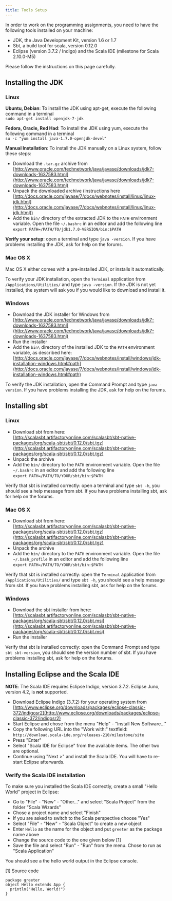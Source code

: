 ```yaml
---
title: Tools Setup
---
```


In order to work on the programming assignments, you need to have the following tools installed on your machine:

 - JDK, the Java Development Kit, version 1.6 or 1.7
 - Sbt, a build tool for scala, version 0.12.0
 - Eclipse (version 3.7.2 / Indigo) and the Scala IDE (milestone for Scala 2.10.0-M5)

Please follow the instructions on this page carefully.

## Installing the JDK

### Linux
**Ubuntu, Debian**: To install the JDK using apt-get, execute the following command in a terminal  
`sudo apt-get install openjdk-7-jdk`

**Fedora, Oracle, Red Had**: To install the JDK using yum, execute the following command in a terminal  
`su -c "yum install java-1.7.0-openjdk-devel"`

**Manual Installation**: To install the JDK manually on a Linux system, follow these steps:

 - Download the `.tar.gz` archive from [http://www.oracle.com/technetwork/java/javase/downloads/jdk7-downloads-1637583.html](http://www.oracle.com/technetwork/java/javase/downloads/jdk7-downloads-1637583.html)
 - Unpack the downloaded archive (instructions here [http://docs.oracle.com/javase/7/docs/webnotes/install/linux/linux-jdk.html](http://docs.oracle.com/javase/7/docs/webnotes/install/linux/linux-jdk.html))
 - Add the `bin/` directory of the extracted JDK to the `PATH` environment variable. Open the file `~/.bashrc` in an editor and add the following line  
```export PATH=/PATH/TO/jdk1.7.0-VERSION/bin:$PATH```

**Verify your setup**: open a terminal and type `java -version`. If you have problems installing the JDK, ask for help on the forums.


### Mac OS X
Mac OS X either comes with a pre-installed JDK, or installs it automatically.

To verify your JDK installation, open the `Terminal` application from `/Applications/Utilities/` and type `java -version`. If the JDK is not yet installed, the system will ask you if you would like to download and install it.

### Windows

 - Download the JDK installer for Windows from [http://www.oracle.com/technetwork/java/javase/downloads/jdk7-downloads-1637583.html](http://www.oracle.com/technetwork/java/javase/downloads/jdk7-downloads-1637583.html)
 - Run the installer
 - Add the `bin\` directory of the installed JDK to the `PATH` environment variable, as described here: [http://docs.oracle.com/javase/7/docs/webnotes/install/windows/jdk-installation-windows.html#path](http://docs.oracle.com/javase/7/docs/webnotes/install/windows/jdk-installation-windows.html#path)

To verify the JDK installation, open the Command Prompt and type `java -version`. If you have problems installing the JDK, ask for help on the forums.


## Installing sbt

### Linux

 - Download sbt from here: [http://scalasbt.artifactoryonline.com/scalasbt/sbt-native-packages/org/scala-sbt/sbt/0.12.0/sbt.tgz](http://scalasbt.artifactoryonline.com/scalasbt/sbt-native-packages/org/scala-sbt/sbt/0.12.0/sbt.tgz)
 - Unpack the archive
 - Add the `bin/` directory to the `PATH` environment variable. Open the file `~/.bashrc` in an editor and add the following line  
```export PATH=/PATH/TO/YOUR/sbt/bin:$PATH```

Verify that sbt is installed correctly: open a terminal and type `sbt -h`, you should see a help message from sbt. If you have problems installing sbt, ask for help on the forums.

### Mac OS X

 - Download sbt from here: [http://scalasbt.artifactoryonline.com/scalasbt/sbt-native-packages/org/scala-sbt/sbt/0.12.0/sbt.tgz](http://scalasbt.artifactoryonline.com/scalasbt/sbt-native-packages/org/scala-sbt/sbt/0.12.0/sbt.tgz)
 - Unpack the archive
 - Add the `bin/` directory to the `PATH` environment variable. Open the file `~/.bash_profile` in an editor and add the following line  
```export PATH=/PATH/TO/YOUR/sbt/bin:$PATH```

Verify that sbt is installed correctly: open the `Terminal` application from `/Applications/Utilities/` and type `sbt -h`, you should see a help message from sbt. If you have problems installing sbt, ask for help on the forums.

### Windows

 - Download the sbt installer from here: [http://scalasbt.artifactoryonline.com/scalasbt/sbt-native-packages/org/scala-sbt/sbt/0.12.0/sbt.msi](http://scalasbt.artifactoryonline.com/scalasbt/sbt-native-packages/org/scala-sbt/sbt/0.12.0/sbt.msi)
 - Run the installer

Verify that sbt is installed correctly: open the Command Prompt and type `sbt sbt-version`, you should see the version number of sbt. If you have problems installing sbt, ask for help on the forums.


## Installing Eclipse and the Scala IDE
**NOTE**: The Scala IDE requires Eclipse Indigo, version 3.7.2. Eclipse Juno, version 4.2, is **not** supported.

 - Download Eclipse Indigo (3.7.2) for your operating system from [http://www.eclipse.org/downloads/packages/eclipse-classic-372/indigosr2](http://www.eclipse.org/downloads/packages/eclipse-classic-372/indigosr2)
 - Start Eclipse and chose from the menu "Help" - "Install New Software..."
 - Copy the following URL into the "Work with:" textfield: `http://download.scala-ide.org/releases-210/milestone/site`
 - Press "Enter"
 - Select "Scala IDE for Eclipse" from the available items. The other two are optional.
 - Continue using "Next >" and install the Scala IDE. You will have to re-start Eclipse afterwards.

### Verify the Scala IDE installation
To make sure you installed the Scala IDE correctly, create a small "Hello World" project in Eclipse:

 - Go to "File" - "New" - "Other..." and select "Scala Project" from the folder "Scala Wizards"
 - Chose a project name and select "Finish"
 - If you are asked to switch to the Scala perspective choose "Yes"
 - Select "File" - "New" - "Scala Object" to create a new object
 - Enter `Hello` as the name for the object and put `greeter` as the package name above
 - Change the source code to the one given below \[1\]
 - Save the file and select "Run" - "Run" from the menu. Chose to run as "Scala Application"

You should see a the hello world output in the Eclipse console.

\[1\] Source code

    package greeter
    object Hello extends App {
      println("Hello, World!")
    }
